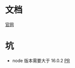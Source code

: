 # 文档

[官网](https://vitepress.dev/)

# 坑

- node 版本需要大于 16.0.2 [PR](https://github.com/firebase/firebase-tools/issues/4598)

